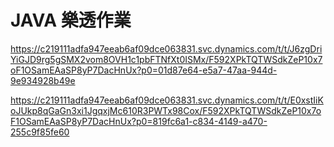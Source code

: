 # JAVA 樂透作業
https://c219111adfa947eeab6af09dce063831.svc.dynamics.com/t/t/J6zgDriYiGJD9rg5gSMX2vom8OVH1c1pbFTNfXt0ISMx/F592XPkTQTWSdkZeP10x7oF1OSamEAaSP8yP7DacHnUx?p0=01d87e64-e5a7-47aa-944d-9e934928b49e
  
https://c219111adfa947eeab6af09dce063831.svc.dynamics.com/t/t/E0xstIiKoJUkp8qGaGn3xi1JgqxjMc610R3PWTx98Cox/F592XPkTQTWSdkZeP10x7oF1OSamEAaSP8yP7DacHnUx?p0=819fc6a1-c834-4149-a470-255c9f85fe60
